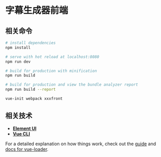 # 字幕生成器前端

## 相关命令
``` bash
# install dependencies
npm install

# serve with hot reload at localhost:8080
npm run dev

# build for production with minification
npm run build

# build for production and view the bundle analyzer report
npm run build --report

vue-init webpack xxxfront
```

## 相关技术
- **[Element UI](https://element.eleme.cn/#/zh-CN/component/layout)**
- **[Vue CLI](https://cli.vuejs.org/zh/guide/)**

For a detailed explanation on how things work, check out the [guide](http://vuejs-templates.github.io/webpack/) and [docs for vue-loader](http://vuejs.github.io/vue-loader).
